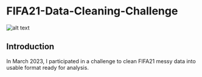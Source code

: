 # FIFA21-Data-Cleaning-Challenge

![alt text](http://url/to/img.png)

## Introduction

In March 2023, I participated in a challenge to clean FIFA21 messy data into usable format ready for analysis.

